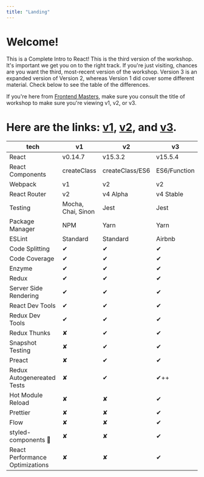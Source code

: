 ```yaml
---
title: "Landing"
---
```


# Welcome!

This is a Complete Intro to React! This is the third version of the workshop. It's important we get you on to the right track. If you're just visiting, chances are you want the third, most-recent version of the workshop. Version 3 is an expanded version of Version 2, whereas Version 1 did cover some different material. Check below to see the table of the differences.

If you're here from [Frontend Masters][fem], make sure you consult the title of workshop to make sure you're viewing v1, v2, or v3.

# Here are the links: [v1][v1], [v2][v2], and [v3][v3].

| tech | v1 | v2 | v3 |
| --- | --- | --- | --- |
| React | v0.14.7 | v15.3.2 | v15.5.4 |
| React Components | createClass | createClass/ES6 | ES6/Function |
| Webpack | v1 | v2 | v2 |
| React Router | v2 | v4 Alpha | v4 Stable |
| Testing | Mocha, Chai, Sinon | Jest | Jest |
| Package Manager | NPM | Yarn | Yarn |
| ESLint | Standard | Standard | Airbnb |
| Code Splitting | ✔ | ✔ | ✔ |
| Code Coverage | ✔ | ✔ | ✔ |
| Enzyme | ✔ | ✔ | ✔ |
| Redux | ✔ | ✔ | ✔ |
| Server Side Rendering | ✔ | ✔ | ✔ |
| React Dev Tools | ✔ | ✔ | ✔ |
| Redux Dev Tools | ✔ | ✔ | ✔ |
| Redux Thunks | ✘ | ✔ | ✔ |
| Snapshot Testing | ✘ | ✔ | ✔ |
| Preact | ✘ | ✔ | ✔ |
| Redux Autogenereated Tests | ✘ | ✔ | ✔++ |
| Hot Module Reload | ✘ | ✘ | ✔ |
| Prettier | ✘ | ✘ | ✔ |
| Flow | ✘ | ✘ | ✔ |
| styled-components 💅 | ✘ | ✘ | ✔ |
| React Performance Optimizations | ✘ | ✘ | ✔ |


[v1]: https://btholt.github.io/complete-intro-to-react-v1/
[v2]: https://btholt.github.io/complete-intro-to-react-v2/all.html
[v3]: /
[fem]: https://frontendmasters.com/
